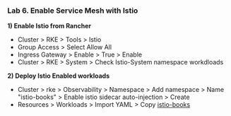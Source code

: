 ### Lab 6. Enable Service Mesh with Istio

**1) Enable Istio from Rancher**
- Cluster > RKE > Tools > Istio
- Group Access > Select Allow All
- Ingress Gateway > Enable > True > Enable
- Cluster > RKE > System > Check Istio-System namespace workdloads 

**2) Deploy Istio Enabled workloads**
- Cluster > rke > Observability > Namespace > Add namespace > Name "istio-books" > Enable istio sidecar auto-injection > Create
- Resources > Workloads > Import YAML > Copy [istio-books](./config/istio-books.yml)
